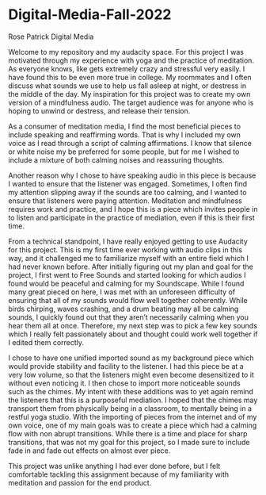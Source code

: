 # Digital-Media-Fall-2022
Rose Patrick Digital Media

Welcome to my repository and my audacity space. For this project I was motivated through my experience with yoga and the practice of meditation. As everyone knows, like gets extremely crazy and stressful very easily. I have found this to be even more true in college. My roommates and I often discuss what sounds we use to help us fall asleep at night, or destress in the middle of the day.  My inspiration for this project was to create my own version of a mindfulness audio.  The target audience was for anyone who is hoping to unwind or destress, and release their tension. 

As a consumer of meditation media, I find the most beneficial pieces to include speaking and reaffirming words. That is why I included my own voice as I read through a script of calming affirmations. I know that silence or white noise my be preferred for some people, but for me I wished to include a mixture of both calming noises and reassuring thoughts. 

Another reason why I chose to have speaking audio in this piece is because I wanted to ensure that the listener was engaged. Sometimes, I often find my attention slipping away if the sounds are too calming, and I wanted to ensure that listeners were paying attention.  Meditation and mindfulness requires work and practice, and I hope this is a piece which invites people in to listen and participate in the practice of mediation, even if this is their first time. 

From a technical standpoint, I have really enjoyed getting to use Audacity for this project. This is my first time ever working with audio clips in this way, and it challenged me to familiarize myself with an entire field which I had never known before.  After initially figuring out my plan and goal for the project, I first went to Free Sounds and started looking for which audios I found would be peaceful and calming for my Soundscape.  While I found many great pieced on here, I was met with an unforeseen difficulty of ensuring that all of my sounds would flow well together coherently. While birds chirping, waves crashing, and a drum beating may all be calming sounds, I quickly found out that they aren’t necessarily calming when you hear them all at once. Therefore, my next step was to pick a few key sounds which I really felt passionately about and thought could work well together if I edited them correctly. 

I chose to have one unified imported sound as my background piece which would provide stability and facility to the listener.  I had this piece be at a very low volume, so that the listeners might even become desensitized to it without even noticing it. I then chose to import more noticeable sounds such as the chimes. My intent with these additions was to yet again remind the listeners that this is a purposeful mediation. I hoped that the chimes may transport them from physically being in a classroom, to mentally being in a restful yoga studio. 
With the importing of pieces from the internet and of my own voice, one of my main goals was to create a piece which had a calming flow with non abrupt transitions. While there is a time and place for sharp transitions, that was not my goal for this project, so I made sure to include fade in and fade out effects on almost ever piece. 

This project was unlike anything I had ever done before, but I felt comfortable tackling this assignment because of my familiarity with meditation and passion for the end product. 
